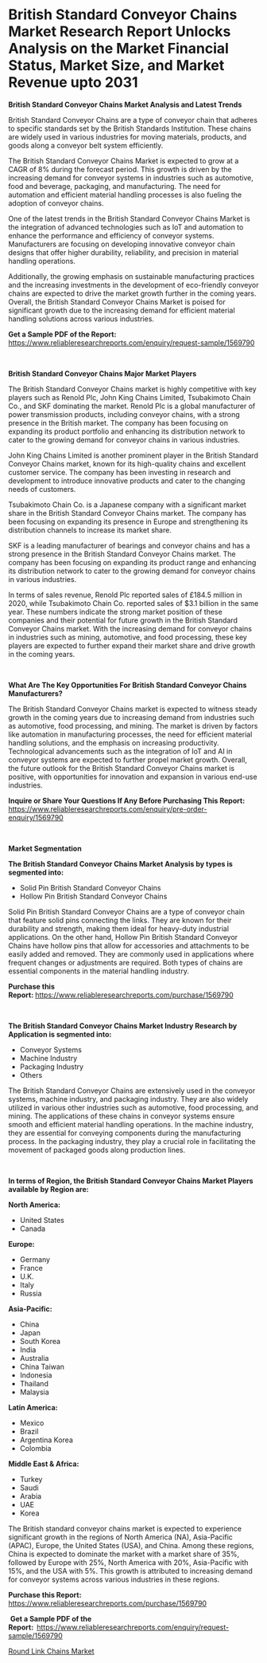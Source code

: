 <p><h1>British Standard Conveyor Chains Market Research Report Unlocks Analysis on the Market Financial Status, Market Size, and Market Revenue upto 2031</h1></p><p><strong>British Standard Conveyor Chains Market Analysis and Latest Trends</strong></p>
<p><p>British Standard Conveyor Chains are a type of conveyor chain that adheres to specific standards set by the British Standards Institution. These chains are widely used in various industries for moving materials, products, and goods along a conveyor belt system efficiently.</p><p>The British Standard Conveyor Chains Market is expected to grow at a CAGR of 8% during the forecast period. This growth is driven by the increasing demand for conveyor systems in industries such as automotive, food and beverage, packaging, and manufacturing. The need for automation and efficient material handling processes is also fueling the adoption of conveyor chains.</p><p>One of the latest trends in the British Standard Conveyor Chains Market is the integration of advanced technologies such as IoT and automation to enhance the performance and efficiency of conveyor systems. Manufacturers are focusing on developing innovative conveyor chain designs that offer higher durability, reliability, and precision in material handling operations.</p><p>Additionally, the growing emphasis on sustainable manufacturing practices and the increasing investments in the development of eco-friendly conveyor chains are expected to drive the market growth further in the coming years. Overall, the British Standard Conveyor Chains Market is poised for significant growth due to the increasing demand for efficient material handling solutions across various industries.</p></p>
<p><strong>Get a Sample PDF of the Report:&nbsp;</strong> <a href="https://www.reliableresearchreports.com/enquiry/request-sample/1569790">https://www.reliableresearchreports.com/enquiry/request-sample/1569790</a></p>
<p>&nbsp;</p>
<p><strong>British Standard Conveyor Chains Major Market Players</strong></p>
<p><p>The British Standard Conveyor Chains market is highly competitive with key players such as Renold Plc, John King Chains Limited, Tsubakimoto Chain Co., and SKF dominating the market. Renold Plc is a global manufacturer of power transmission products, including conveyor chains, with a strong presence in the British market. The company has been focusing on expanding its product portfolio and enhancing its distribution network to cater to the growing demand for conveyor chains in various industries.</p><p>John King Chains Limited is another prominent player in the British Standard Conveyor Chains market, known for its high-quality chains and excellent customer service. The company has been investing in research and development to introduce innovative products and cater to the changing needs of customers.</p><p>Tsubakimoto Chain Co. is a Japanese company with a significant market share in the British Standard Conveyor Chains market. The company has been focusing on expanding its presence in Europe and strengthening its distribution channels to increase its market share.</p><p>SKF is a leading manufacturer of bearings and conveyor chains and has a strong presence in the British Standard Conveyor Chains market. The company has been focusing on expanding its product range and enhancing its distribution network to cater to the growing demand for conveyor chains in various industries.</p><p>In terms of sales revenue, Renold Plc reported sales of £184.5 million in 2020, while Tsubakimoto Chain Co. reported sales of $3.1 billion in the same year. These numbers indicate the strong market position of these companies and their potential for future growth in the British Standard Conveyor Chains market. With the increasing demand for conveyor chains in industries such as mining, automotive, and food processing, these key players are expected to further expand their market share and drive growth in the coming years.</p></p>
<p>&nbsp;</p>
<p><strong>What Are The Key Opportunities For British Standard Conveyor Chains Manufacturers?</strong></p>
<p><p>The British Standard Conveyor Chains market is expected to witness steady growth in the coming years due to increasing demand from industries such as automotive, food processing, and mining. The market is driven by factors like automation in manufacturing processes, the need for efficient material handling solutions, and the emphasis on increasing productivity. Technological advancements such as the integration of IoT and AI in conveyor systems are expected to further propel market growth. Overall, the future outlook for the British Standard Conveyor Chains market is positive, with opportunities for innovation and expansion in various end-use industries.</p></p>
<p><strong>Inquire or Share Your Questions If Any Before Purchasing This Report:</strong> <a href="https://www.reliableresearchreports.com/enquiry/pre-order-enquiry/1569790">https://www.reliableresearchreports.com/enquiry/pre-order-enquiry/1569790</a></p>
<p>&nbsp;</p>
<p><strong>Market Segmentation</strong></p>
<p><strong>The British Standard Conveyor Chains Market Analysis by types is segmented into:</strong></p>
<p><ul><li>Solid Pin British Standard Conveyor Chains</li><li>Hollow Pin British Standard Conveyor Chains</li></ul></p>
<p><p>Solid Pin British Standard Conveyor Chains are a type of conveyor chain that feature solid pins connecting the links. They are known for their durability and strength, making them ideal for heavy-duty industrial applications. On the other hand, Hollow Pin British Standard Conveyor Chains have hollow pins that allow for accessories and attachments to be easily added and removed. They are commonly used in applications where frequent changes or adjustments are required. Both types of chains are essential components in the material handling industry.</p></p>
<p><strong>Purchase this Report:&nbsp;</strong><a href="https://www.reliableresearchreports.com/purchase/1569790">https://www.reliableresearchreports.com/purchase/1569790</a></p>
<p>&nbsp;</p>
<p><strong>The British Standard Conveyor Chains Market Industry Research by Application is segmented into:</strong></p>
<p><ul><li>Conveyor Systems</li><li>Machine Industry</li><li>Packaging Industry</li><li>Others</li></ul></p>
<p><p>The British Standard Conveyor Chains are extensively used in the conveyor systems, machine industry, and packaging industry. They are also widely utilized in various other industries such as automotive, food processing, and mining. The applications of these chains in conveyor systems ensure smooth and efficient material handling operations. In the machine industry, they are essential for conveying components during the manufacturing process. In the packaging industry, they play a crucial role in facilitating the movement of packaged goods along production lines.</p></p>
<p>&nbsp;</p>
<p><strong>In terms of Region, the British Standard Conveyor Chains Market Players available by Region are:</strong></p>
<p>
    <p> <strong> North America: </strong>
        <ul>
            <li>United States</li>
            <li>Canada</li>
        </ul>
        </p> 
    <p> <strong> Europe: </strong>
        <ul>
            <li>Germany</li>
            <li>France</li>
            <li>U.K.</li>
            <li>Italy</li>
            <li>Russia</li>
        </ul>
        </p> 
    <p> <strong> Asia-Pacific: </strong>
        <ul>
            <li>China</li>
            <li>Japan</li>
            <li>South Korea</li>
            <li>India</li>
            <li>Australia</li>
            <li>China Taiwan</li>
            <li>Indonesia</li>
            <li>Thailand</li>
            <li>Malaysia</li>
        </ul>
        </p> 
    <p> <strong> Latin America: </strong>
        <ul>
            <li>Mexico</li>
            <li>Brazil</li>
            <li>Argentina Korea</li>
            <li>Colombia</li>
        </ul>
        </p> 
    <p> <strong> Middle East & Africa: </strong>
        <ul>
            <li>Turkey</li>
            <li>Saudi</li>
            <li>Arabia</li>
            <li>UAE</li>
            <li>Korea</li>
        </ul>
    </p>
    </p>
<p><p>The British standard conveyor chains market is expected to experience significant growth in the regions of North America (NA), Asia-Pacific (APAC), Europe, the United States (USA), and China. Among these regions, China is expected to dominate the market with a market share of 35%, followed by Europe with 25%, North America with 20%, Asia-Pacific with 15%, and the USA with 5%. This growth is attributed to increasing demand for conveyor systems across various industries in these regions.</p></p>
<p><strong>Purchase this Report: </strong><a href="https://www.reliableresearchreports.com/purchase/1569790">https://www.reliableresearchreports.com/purchase/1569790</a></p>
<p>&nbsp;<strong>Get a Sample PDF of the Report:&nbsp;&nbsp;</strong><a href="https://www.reliableresearchreports.com/enquiry/request-sample/1569790">https://www.reliableresearchreports.com/enquiry/request-sample/1569790</a></p>
<p><strong></strong></p>
<p><p><a href="https://github.com/brenzgnarento/Market-Research-Report-List-1/blob/main/round-link-chains-market.md">Round Link Chains Market</a></p></p>